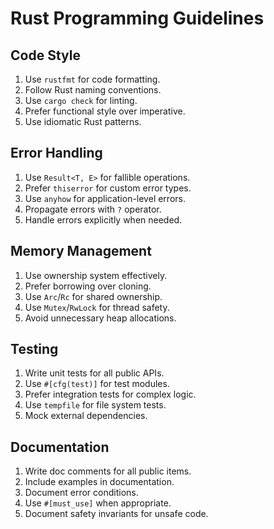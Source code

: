 # Rust Programming Guidelines

## Code Style

1. Use `rustfmt` for code formatting.
2. Follow Rust naming conventions.
3. Use `cargo check` for linting.
4. Prefer functional style over imperative.
5. Use idiomatic Rust patterns.

## Error Handling

1. Use `Result<T, E>` for fallible operations.
2. Prefer `thiserror` for custom error types.
3. Use `anyhow` for application-level errors.
4. Propagate errors with `?` operator.
5. Handle errors explicitly when needed.

## Memory Management

1. Use ownership system effectively.
2. Prefer borrowing over cloning.
3. Use `Arc`/`Rc` for shared ownership.
4. Use `Mutex`/`RwLock` for thread safety.
5. Avoid unnecessary heap allocations.

## Testing

1. Write unit tests for all public APIs.
2. Use `#[cfg(test)]` for test modules.
3. Prefer integration tests for complex logic.
4. Use `tempfile` for file system tests.
5. Mock external dependencies.

## Documentation

1. Write doc comments for all public items.
2. Include examples in documentation.
3. Document error conditions.
4. Use `#[must_use]` when appropriate.
5. Document safety invariants for unsafe code.
